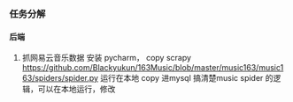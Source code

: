 





### 任务分解

#### 后端
1. 抓网易云音乐数据
安装 pycharm， copy scrapy 
https://github.com/Blackyukun/163Music/blob/master/music163/music163/spiders/spider.py
运行在本地 copy 进mysql
搞清楚music spider 的逻辑，可以在本地运行，修改

